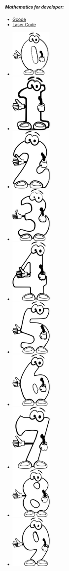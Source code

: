 ##### Mathematics for developer:

* [Gcode]()
* [Laser Code]()

<ul>
    <li><img src="https://github.com/universalbit-dev/cnc-router-machines/blob/main/g-code/mathematics-for-developer/mathematics-0_0.png" alt="Image 1" width="120" height="auto"></li>
    <li><img src="https://github.com/universalbit-dev/cnc-router-machines/blob/main/g-code/mathematics-for-developer/mathematics-1_1.png" alt="Image 1" width="120" height="auto"></li>
    <li><img src="https://github.com/universalbit-dev/cnc-router-machines/blob/main/g-code/mathematics-for-developer/mathematics-2_2.png" alt="Image 1" width="120" height="auto"></li>
    <li><img src="https://github.com/universalbit-dev/cnc-router-machines/blob/main/g-code/mathematics-for-developer/mathematics-3_3.png" alt="Image 1" width="120" height="auto"></li>
    <li><img src="https://github.com/universalbit-dev/cnc-router-machines/blob/main/g-code/mathematics-for-developer/mathematics-4_4.png" alt="Image 1" width="120" height="auto"></li>
    <li><img src="https://github.com/universalbit-dev/cnc-router-machines/blob/main/g-code/mathematics-for-developer/mathematics-5_5.png" alt="Image 1" width="120" height="auto"></li>
    <li><img src="https://github.com/universalbit-dev/cnc-router-machines/blob/main/g-code/mathematics-for-developer/mathematics-6_6.png" alt="Image 1" width="120" height="auto"></li>
    <li><img src="https://github.com/universalbit-dev/cnc-router-machines/blob/main/g-code/mathematics-for-developer/mathematics-7_7.png" alt="Image 1" width="120" height="auto"></li>
    <li><img src="https://github.com/universalbit-dev/cnc-router-machines/blob/main/g-code/mathematics-for-developer/mathematics-8_8.png" alt="Image 1" width="120" height="auto"></li>
    <li><img src="https://github.com/universalbit-dev/cnc-router-machines/blob/main/g-code/mathematics-for-developer/mathematics-9_9.png" alt="Image 1" width="120" height="auto"></li>
   
</ul>
